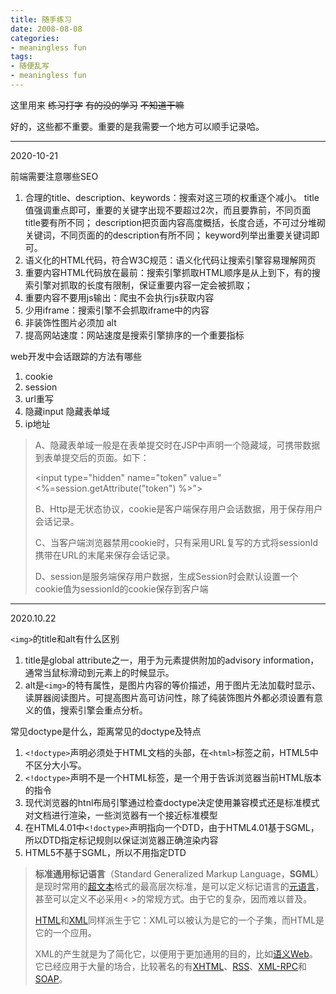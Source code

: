```yaml
---
title: 随手练习
date: 2008-08-08
categories:
- meaningless fun
tags:
- 随便乱写
- meaningless fun
---
```




这里用来 ~~练习打字~~ ~~有的没的学习~~ ~~不知道干嘛~~ 

好的，这些都不重要。重要的是我需要一个地方可以顺手记录哈。



---

2020-10-21

前端需要注意哪些SEO

1. 合理的title、description、keywords：搜索对这三项的权重逐个减小。
title值强调重点即可，重要的关键字出现不要超过2次，而且要靠前，不同页面title要有所不同；
description把页面内容高度概括，长度合适，不可过分堆砌关键词，不同页面的的description有所不同；
keyword列举出重要关键词即可。
2. 语义化的HTML代码，符合W3C规范：语义化代码让搜索引擎容易理解网页
3. 重要内容HTML代码放在最前：搜索引擎抓取HTML顺序是从上到下，有的搜索引擎对抓取的长度有限制，保证重要内容一定会被抓取；
4. 重要内容不要用js输出：爬虫不会执行js获取内容
5. 少用iframe：搜索引擎不会抓取iframe中的内容
6. 非装饰性图片必须加 alt
7. 提高网站速度：网站速度是搜索引擎排序的一个重要指标



web开发中会话跟踪的方法有哪些

1. cookie
2. session
3. url重写
4. 隐藏input 隐藏表单域
5. ip地址

> A、隐藏表单域一般是在表单提交时在JSP中声明一个隐藏域，可携带数据到表单提交后的页面。如下： 
>
>    <input type="hidden" name="token"  value="<%=session.getAttribute("token")  %>"> 
>
>   B、Http是无状态协议，cookie是客户端保存用户会话数据，用于保存用户会话记录。 
>
>   C、当客户端浏览器禁用cookie时，只有采用URL复写的方式将sessionId携带在URL的末尾来保存会话记录。 
>
>   D、session是服务端保存用户数据，生成Session时会默认设置一个cookie值为sessionId的cookie保存到客户端



---

2020.10.22

`<img>`的title和alt有什么区别

1. title是global attribute之一，用于为元素提供附加的advisory information，通常当鼠标滑动到元素上的时候显示。
2. alt是`<img>`的特有属性，是图片内容的等价描述，用于图片无法加载时显示、读屏器阅读图片。可提高图片高可访问性，除了纯装饰图片外都必须设置有意义的值，搜索引擎会重点分析。



常见doctype是什么，距离常见的doctype及特点

1. `<!doctype>`声明必须处于HTML文档的头部，在`<html>`标签之前，HTML5中不区分大小写。
2. `<!doctype>`声明不是一个HTML标签，是一个用于告诉浏览器当前HTML版本的指令
3. 现代浏览器的htnl布局引擎通过检查doctype决定使用兼容模式还是标准模式对文档进行渲染，一些浏览器有一个接近标准模型
4. 在HTML4.01中`<!doctype>`声明指向一个DTD，由于HTML4.01基于SGML，所以DTD指定标记规则以保证浏览器正确渲染内容
5. HTML5不基于SGML，所以不用指定DTD



> **标准通用标记语言**（Standard Generalized Markup Language，**SGML**）是现时常用的[超文本](https://zh.wikipedia.org/wiki/超文本)格式的最高层次标准，是可以定义标记语言的[元语言](https://zh.wikipedia.org/wiki/元語言)，甚至可以定义不必采用< >的常规方式。由于它的复杂，因而难以普及。
>
> [HTML](https://zh.wikipedia.org/wiki/HTML)和[XML](https://zh.wikipedia.org/wiki/XML)同样派生于它：XML可以被认为是它的一个子集，而HTML是它的一个应用。
>
> XML的产生就是为了简化它，以便用于更加通用的目的，比如[语义Web](https://zh.wikipedia.org/wiki/语义Web)。它已经应用于大量的场合，比较著名的有[XHTML](https://zh.wikipedia.org/wiki/XHTML)、[RSS](https://zh.wikipedia.org/wiki/RSS)、[XML-RPC](https://zh.wikipedia.org/wiki/XML-RPC)和[SOAP](https://zh.wikipedia.org/wiki/SOAP)。



